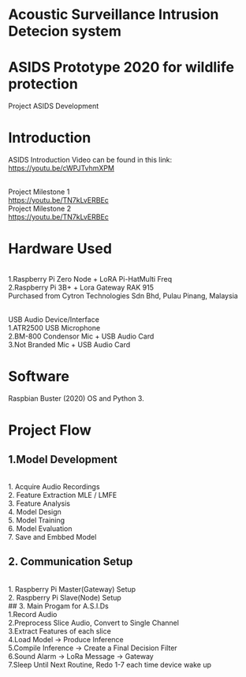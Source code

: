 # Acoustic Surveillance Intrusion Detecion system
# ASIDS Prototype 2020 for wildlife protection
Project ASIDS Development 

# Introduction
ASIDS Introduction Video can be found in this link:
<br>https://youtu.be/cWPJTvhmXPM

<br>Project Milestone 1  
https://youtu.be/TN7kLvERBEc
<br>Project Milestone 2  
https://youtu.be/TN7kLvERBEc

# Hardware Used

<br>1.Raspberry Pi Zero Node + LoRA Pi-HatMulti Freq 
<br>2.Raspberry Pi 3B+ + Lora Gateway RAK 915
<br>Purchased from Cytron Technologies Sdn Bhd, Pulau Pinang, Malaysia

<br>USB Audio Device/Interface
<br>1.ATR2500 USB Microphone 
<br>2.BM-800 Condensor Mic + USB Audio Card
<br>3.Not Branded Mic + USB Audio Card

# Software 

Raspbian Buster (2020) OS and Python 3.

# Project Flow
## 1.Model Development
<br>
1. Acquire Audio Recordings
<br>
2. Feature Extraction MLE / LMFE
<br>
3. Feature Analysis 
<br>
4. Model Design
<br>
5. Model Training
<br>
6. Model Evaluation
<br>
7. Save and Embbed Model


## 2. Communication Setup
<br>
1. Raspberry Pi Master(Gateway) Setup
<br>
2. Raspberry Pi Slave(Node) Setup

<br>
## 3. Main Progam for A.S.I.Ds
<br>
1.Record Audio 
<br>
2.Preprocess Slice Audio, Convert to Single Channel 
<br>
3.Extract Features of each slice
<br>
4.Load Model -> Produce Inference
<br>
5.Compile Inference -> Create a Final Decision Filter
<br>
6.Sound Alarm -> LoRa Message -> Gateway
<br>
7.Sleep Until Next Routine, Redo 1-7 each time device wake up

